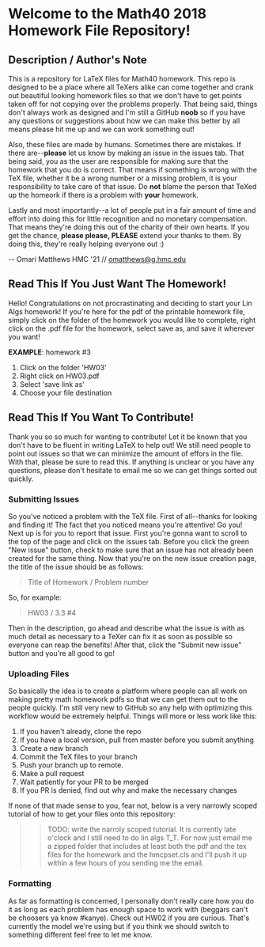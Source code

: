 # Welcome to the Math40 2018 Homework File Repository!

## Description / Author's Note
This is a repository for LaTeX files for Math40 homework. This repo is designed to be a place where all TeXers alike can come together and crank out beautiful looking homework files so that we don't have to get points taken off for not copying over the problems properly. That being said, things don't always work as designed and I'm still a GitHub **noob** so if you have any questions or suggestions about how we can make this better by all means please hit me up and we can work something out!

Also, these files are made by humans. Sometimes there are mistakes. If there are--**please** let us know by making an issue in the issues tab. That being said, you as the user are responsible for making sure that the homework that you do is correct. That means if something is wrong with the TeX file, whether it be a wrong number or a missing problem, it is your responsibility to take care of that issue. Do **not** blame the person that TeXed up the homeork if there is a problem with **your** homework.

Lastly and most importantly--a lot of people put in a fair amount of time and effort into doing this for little recognition and no monetary compensation. That means they're doing this out of the charity of their own hearts. If you get the chance, **please please, PLEASE** extend your thanks to them. By doing this, they're really helping everyone out :)

-- Omari Matthews HMC '21 //
  omatthews@g.hmc.edu

## Read This If You Just Want The Homework!
Hello! Congratulations on not procrastinating and deciding to start your Lin Algs homework! If you're here for the pdf of the printable homework file, simply click on the folder of the homework you would like to complete, right click on the .pdf file for the homework, select save as, and save it wherever you want!

**EXAMPLE**: homework #3
1. Click on the folder 'HW03'
2. Right click on HW03.pdf
3. Select 'save link as'
4. Choose your file destination

## Read This If You Want To Contribute!
Thank you so so much for wanting to contribute! Let it be known that you don't have to be fluent in writing LaTeX to help out! We still need people to point out issues so that we can minimize the amount of effors in the file. With that, please be sure to read this. If anything is unclear or you have any questions, please don't hesitate to email me so we can get things sorted out quickly.

### Submitting Issues
So you've noticed a problem with the TeX file. First of all--thanks for looking and finding it! The fact that you noticed means you're attentive! Go you! Next up is for you to report that issue. First you're gonna want to scroll to the top of the page and click on the issues tab. Before you click the green "New issue" button, check to make sure that an issue has not already been created for the same thing. Now that you're on the new issue creation page, the title of the issue should be as follows: 
> Title of Homework / Problem number

So, for example:

> HW03 / 3.3 #4

Then in the description, go ahead and describe what the issue is with as much detail as necessary to a TeXer can fix it as soon as possible so everyone can reap the benefits! After that, click the "Submit new issue" button and you're all good to go!


### Uploading Files
So basically the idea is to create a platform where people can all work on making pretty math homework pdfs so that we can get them out to the people quickly. I'm still very new to GitHub so any help with optimizing this workflow would be extremely helpful. Things will more or less work like this:
1. If you haven't already, clone the repo
2. If you have a local version, pull from master before you submit anything
3. Create a new branch
4. Commit the TeX files to your branch
5. Push your branch up to remote.
6. Make a pull request
7. Wait patiently for your PR to be merged
8. If you PR is denied, find out why and make the necessary changes

If none of that made sense to you, fear not, below is a very narrowly scoped tutorial of how to get your files onto this repository:
>> TODO: write the narroly scoped tutorial. It is currently late o'clock and I still need to do lin algs T_T. For now just email me a zipped folder that includes at least both the pdf and the tex files for the homework and the hmcpset.cls and I'll push it up within a few hours of you sending me the email. 

### Formatting
As far as formatting is concerned, I personally don't really care how you do it as long as each problem has enough space to work with (beggars can't be choosers ya know #kanye). Check out HW02 if you are curious. That's currently the model we're using but if you think we should switch to something different feel free to let me know.
